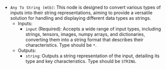 - `Any To String (mtb)`: This node is designed to convert various types of inputs into their string representations, aiming to provide a versatile solution for handling and displaying different data types as strings.
    - Inputs:
        - `input` (Required): Accepts a wide range of input types, including strings, tensors, images, numpy arrays, and dictionaries, converting them into a string format that describes their characteristics. Type should be `*`.
    - Outputs:
        - `string`: Outputs a string representation of the input, detailing its type and key characteristics. Type should be `STRING`.
